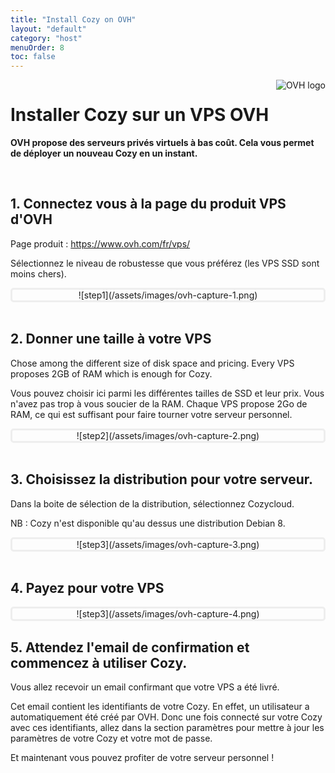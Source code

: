 ```yaml
---
title: "Install Cozy on OVH"
layout: "default"
category: "host"
menuOrder: 8
toc: false
---
```



<div style="height: 0; overflow: shown; text-align: right">
<img alt="OVH logo" src="/assets/images/ovh-logo.png">
</div>

# Installer Cozy sur un VPS OVH

**OVH propose des serveurs privés virtuels à bas coût. Cela vous permet de 
déployer un nouveau Cozy en un instant.**    

<br>

## 1. Connectez vous à la page du produit VPS d'OVH

Page produit : https://www.ovh.com/fr/vps/

Sélectionnez le niveau de robustesse que vous préférez (les VPS SSD sont moins
chers).

<div style="border: 3px solid #eee; text-align: center; border-radius: 5px">
![step1](/assets/images/ovh-capture-1.png)
</div>


<br>

## 2. Donner une taille à votre VPS

Chose among the different size of disk space and pricing. Every VPS proposes
2GB of RAM which is enough for Cozy.

Vous pouvez choisir ici parmi les différentes tailles de SSD et leur prix.
Vous n'avez pas trop à vous soucier de la RAM. Chaque VPS propose 2Go de RAM, 
ce qui est suffisant pour faire tourner votre serveur personnel.

<div style="border: 3px solid #eee; text-align: center; border-radius: 5px">
![step2](/assets/images/ovh-capture-2.png)
</div>

<br>


## 3. Choisissez la distribution pour votre serveur.

Dans la boite de sélection de la distribution, sélectionnez Cozycloud.

NB : Cozy n'est disponible qu'au dessus une distribution Debian 8.

<div style="border: 3px solid #eee; text-align: center; border-radius: 5px">
![step3](/assets/images/ovh-capture-3.png)
</div>

<br>

## 4. Payez pour votre VPS

<div style="border: 3px solid #eee; text-align: center; border-radius: 5px">
![step3](/assets/images/ovh-capture-4.png)
</div>

## 5. Attendez l'email de confirmation et commencez à utiliser Cozy.

Vous allez recevoir un email confirmant que votre VPS a été livré. 

Cet email contient les identifiants de votre Cozy. En effet, un utilisateur a
automatiquement été créé par OVH. Donc une fois connecté sur votre Cozy avec
ces identifiants, allez dans la section paramètres pour mettre à jour les
paramètres de votre Cozy et votre mot de passe.

Et maintenant vous pouvez profiter de votre serveur personnel !

